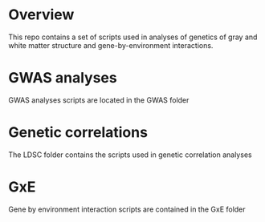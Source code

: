 # Overview
This repo contains a set of scripts used in analyses of genetics of gray and white matter structure and gene-by-environment interactions.

# GWAS analyses
GWAS analyses scripts are located in the GWAS folder

# Genetic correlations
The LDSC folder contains the scripts used in genetic correlation analyses

# GxE
Gene by environment interaction scripts are contained in the GxE folder

